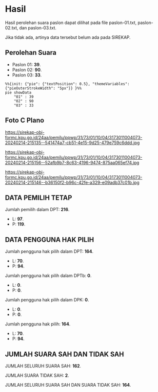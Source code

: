 # Hasil

Hasil perolehan suara paslon dapat dilihat pada file paslon-01.txt, paslon-02.txt, dan paslon-03.txt.

Jika tidak ada, artinya data tersebut belum ada pada SIREKAP.

## Perolehan Suara

 * Paslon 01: **39**.
 * Paslon 02: **90**.
 * Paslon 03: **33**.

```mermaid
%%{init: {"pie": {"textPosition": 0.5}, "themeVariables": {"pieOuterStrokeWidth": "5px"}} }%%
pie showData
    "01" : 39
    "02" : 90
    "03" : 33
```
## Foto C Plano

https://sirekap-obj-formc.kpu.go.id/24aa/pemilu/ppwp/31/73/01/10/04/3173011004073-20240214-215135--541474a7-cb51-4e15-9d25-479e759c6ddd.jpg

https://sirekap-obj-formc.kpu.go.id/24aa/pemilu/ppwp/31/73/01/10/04/3173011004073-20240214-215156--52afb9b7-8c63-4196-9474-875aa065ef74.jpg

https://sirekap-obj-formc.kpu.go.id/24aa/pemilu/ppwp/31/73/01/10/04/3173011004073-20240214-215146--b36150f2-b96c-42fe-a329-e09adb37c01b.jpg

## DATA PEMILIH TETAP

Jumlah pemilih dalam DPT: **216**.
 * L: **97**.
 * P: **119**.

## DATA PENGGUNA HAK PILIH

Jumlah pengguna hak pilih dalam DPT: **164**.
 * L: **70**.
 * P: **94**.

Jumlah pengguna hak pilih dalam DPTb: **0**.
 * L: **0**.
 * P: **0**.

Jumlah pengguna hak pilih dalam DPK: **0**.
 * L: **0**.
 * P: **0**.

Jumlah pengguna hak pilih: **164**.
 * L: **70**.
 * P: **94**.

## JUMLAH SUARA SAH DAN TIDAK SAH

JUMLAH SELURUH SUARA SAH: **162**.

JUMLAH SUARA TIDAK SAH: **2**.

JUMLAH SELURUH SUARA SAH DAN SUARA TIDAK SAH: **164**.
